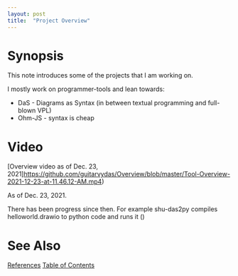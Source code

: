 ```yaml
---
layout: post
title:  "Project Overview"
---
```

# Synopsis
This note introduces some of the projects that I am working on.

I mostly work on programmer-tools and lean towards:
- DaS - Diagrams as Syntax (in between textual programming and full-blown VPL)
- Ohm-JS - syntax is cheap

# Video
[Overview video as of Dec. 23, 2021]https://github.com/guitarvydas/Overview/blob/master/Tool-Overview-2021-12-23-at-11.46.12-AM.mp4)

As of Dec. 23, 2021.  

There has been progress since then.  For example shu-das2py compiles helloworld.drawio to python code and runs it () 
# See Also

[References](https://guitarvydas.github.io/2021/01/14/References.html)
[Table of Contents](https://guitarvydas.github.io/2021/05/14/Table-Of-Contents.html)

<script src="https://utteranc.es/client.js" 
        repo="guitarvydas/guitarvydas.github.io" 
        issue-term="pathname" 
        theme="github-light" 
        crossorigin="anonymous" 
        async> 
</script> 
